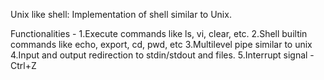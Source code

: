 Unix like shell:
Implementation of shell similar to Unix.

Functionalities - 
1.Execute commands like ls, vi, clear, etc.
2.Shell builtin commands like echo, export, cd, pwd, etc
3.Multilevel pipe similar to unix
4.Input and output redirection to stdin/stdout and files.
5.Interrupt signal - Ctrl+Z

